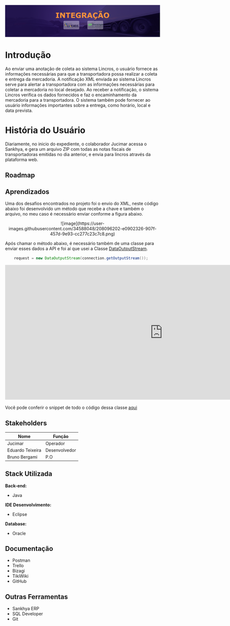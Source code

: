<div align="center">
<img src="https://github.com/EDUARDO-TEIXEIRA/Personalizacao-CIVITT/blob/0877a84391e1809bb9f6236a9f51779cae3c4d41/M%C3%ADdias/_imagensProjeto/Integra%C3%A7%C3%A3o%20Lincros/capa-projeto.png">
</div>

# Introdução

Ao enviar uma anotação de coleta ao sistema Lincros, o usuário fornece as informações necessárias para que a transportadora possa realizar a coleta e entrega da mercadoria. A notificação XML enviada ao sistema Lincros serve para alertar a transportadora com as informações necessárias para coletar a mercadoria no local desejado.
Ao receber a notificação, o sistema Lincros verifica os dados fornecidos e faz o encaminhamento da mercadoria para a transportadora. O sistema também pode fornecer ao usuário informações importantes sobre a entrega, como horário, local e data prevista.

# História do Usuário
Diariamente, no inicio do expediente, o colaborador Jucimar acessa o Sankhya, e gera um arquivo ZIP com todas as notas fiscais de transportadoras emitidas no dia anterior, e envia para lincros através da plataforma web.

## Roadmap

## Aprendizados
Uma dos desafios encontrados no projeto foi o envio do XML, neste código abaixo foi desenvolvido um método que recebe a chave e também o arquivo, no meu caso é necessário enviar conforme a figura abaixo.

<div align="center">
![image](https://user-images.githubusercontent.com/34588048/208096202-e0902326-907f-457d-9e93-cc277c23c7c8.png)
</div>

Após chamar o método abaixo, é necessário também de uma classe para enviar esses dados a API e foi aí que usei a Classe [DataOutputStream](https://docs.oracle.com/javase/7/docs/api/java/io/DataOutputStream.html).

```java
    request = new DataOutputStream(connection.getOutputStream());
```

<iframe
  src="https://carbon.now.sh/embed?bg=rgba%2818%2C168%2C240%2C0.87%29&t=panda-syntax&wt=none&l=text%2Fx-java&width=680&ds=false&dsyoff=20px&dsblur=68px&wc=true&wa=true&pv=56px&ph=56px&ln=false&fl=1&fm=Fira+Code&fs=14px&lh=152%25&si=false&es=2x&wm=false&code=public%2520static%2520void%2520addArquivoRequisicao%28String%2520fieldName%252C%2520File%2520uploadFile%29%2520throws%2520IOException%2520%257B%250A%2509%2509String%2520fileName%2520%253D%2520uploadFile.getName%28%29%253B%250A%2509%2509request.writeBytes%28twoHyphens%2520%252B%2520boundary%2520%252B%2520crlf%29%253B%250A%2509%2509request.writeBytes%28%250A%2509%2509%2509%2509%2522Content-Disposition%253A%2520form-data%253B%2520name%253D%255C%2522%2522%2520%252B%2520fieldName%2520%252B%2520%2522%255C%2522%253Bfilename%253D%255C%2522%2522%2520%252B%2520fileName%2520%252B%2520%2522%255C%2522%2522%2520%252B%2520crlf%29%253B%250A%2509%2509request.writeBytes%28crlf%29%253B%250A%250A%2509%2509byte%255B%255D%2520bytes%2520%253D%2520Files.readAllBytes%28uploadFile.toPath%28%29%29%253B%250A%2509%2509request.write%28bytes%29%253B%250A%2509%257D"
  style="width: 1024px; height: 439px; border:0; transform: scale(1); overflow:hidden;"
  sandbox="allow-scripts allow-same-origin">
</iframe>

Você pode conferir o snippet de todo o código dessa classe [aqui](https://gist.github.com/EDUARDO-TEIXEIRA/db2fe0726e8a715c6a73b44da42115ae)

## Stakeholders

| Nome |Função   |
| ------------ | ------------ |
| Jucimar | Operador  |
| Eduardo Teixeira  |  Desenvolvedor |
| Bruno Bergami  | P.O  |


## Stack Utilizada
**Back-end:** 
- Java

**IDE Desenvolvimento:**
- Eclipse

**Database:**
- Oracle

## Documentação
- Postman
- Trello
- Bizagi
- TikiWiki
- GitHub

## Outras Ferramentas
- Sankhya ERP
- SQL Developer
- Git
